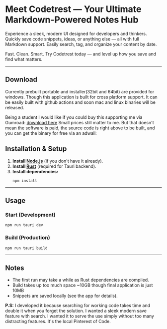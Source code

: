 # Meet Codetrest — Your Ultimate Markdown-Powered Notes Hub
Experience a sleek, modern UI designed for developers and thinkers. Quickly save code snippets, ideas, or anything else — all with full Markdown support. Easily search, tag, and organize your content by date.

Fast. Clean. Smart.
Try Codetrest today — and level up how you save and find what matters.

---
## Download
Currently prebuilt portable and installer(32bit and 64bit) are provided for windows. Though this application is built for cross platform support. It can be easily built with github actions and soon mac and linux binaries will be released.

Being a student I would like if you could buy this supporting me via Gumroad: [download here](https://electrobyte6.gumroad.com/l/onbsd) Small prices still matter to me.
But that doesn't mean the software is paid, the source code is right above to be built, and you can get the binary for free via an adwall: 

## Installation & Setup

1. **Install [Node.js](https://nodejs.org/)** (if you don't have it already).
2. **Install [Rust](https://www.rust-lang.org/tools/install)** (required for Tauri backend).
3. **Install dependencies:**
   ```
   npm install
   ```
---

## Usage

### Start (Development)
```
npm run tauri dev
```

### Build (Production)
```
npm run tauri build
```

---

## Notes
- The first run may take a while as Rust dependencies are compiled.
- Build takes up too much space ~10GB though final application is just 10MB
- Snippets are saved locally (see the app for details).

**P.S:** I developed it because searching for working code takes time and double it when you forget the solution. I wanted a sleek modern save feature with search. I wanted it to serve the use simply without too many distracting features. It's the local Pinterest of Code.
